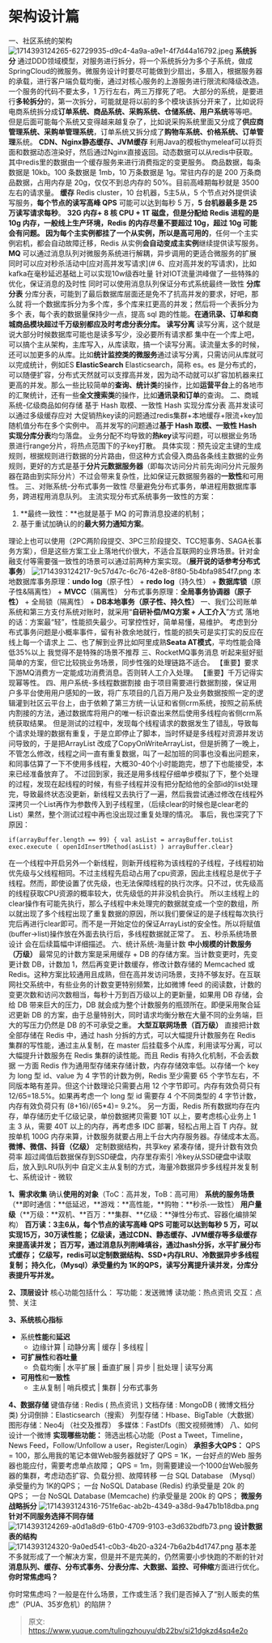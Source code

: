 # 架构设计篇

一、社区系统的架构
![1714393124265-62729935-d9c4-4a9a-a9e1-4f7d44a16792.jpeg](./img/aSP_h4Fuw3qFfZjI/1714393124265-62729935-d9c4-4a9a-a9e1-4f7d44a16792-389203.jpeg)
**系统拆分**
通过DDD领域模型，对服务进行拆分，将一个系统拆分为多个子系统，做成SpringCloud的微服务。微服务设计时要尽可能做到少扇出，多扇入，根据服务器的承载，进行客户端负载均衡，通过对核心服务的上游服务进行限流和降级改造。
一个服务的代码不要太多，1 万行左右，两三万撑死了吧。
大部分的系统，是要进行**多轮拆分**的，第一次拆分，可能就是将以前的多个模块该拆分开来了，比如说将电商系统拆分成**订单系统、商品系统、采购系统、仓储系统、用户系统**等等吧。
但是后面可能每个系统又变得越来越复杂了，比如说采购系统里面又分成了**供应商管理系统、采购单管理系统**，订单系统又拆分成了**购物车系统、价格系统、订单管理**系统。
**CDN、Nginx静态缓存、JVM缓存**
利用Java的模板thymeleaf可以将页面和数据动态渲染好，然后通过Nginx直接返回。动态数据可以从redis中获取。其中redis里的数据由一个缓存服务来进行消费指定的变更服务。
商品数据，每条数据是 10kb。100 条数据是 1mb，10 万条数据是 1g。常驻内存的是 200 万条商品数据，占用内存是 20g，仅仅不到总内存的 50%。目前高峰期每秒就是 3500 左右的请求量。
**缓存**
Redis cluster，10 台机器，5主5从，5 个节点对外提供读写服务，**每个节点的读写高峰 QPS** 可能可以达到每秒 5 万，**5 台机器最多是 25 万读写请求每秒**。
**32G 内存+ 8 核 CPU + 1T **磁盘，但是分配给 **Redis 进程的是 10g 内存**，一般线上生产环境，Redis 的内存尽量不要超过 10g，超过 10g 可能会有问题。
因为每个主实例都挂了一个从实例，所以是**高可用的**，任何一个主实例宕机，都会自动故障迁移，Redis 从实例**会自动变成主实例**继续提供读写服务。
**MQ**
可以通过消息队列对微服务系统进行解耦，异步调用的更适合微服务的扩展
同时可以应对秒杀活动中[应对高并发写请求](# 6、应对高并发的写请求)，比如kafka在毫秒延迟基础上可以实现10w级吞吐量
针对IOT流量洪峰做了一些特殊的优化，保证消息的及时性
同时可以使用消息队列保证分布式系统最终一致性
**分库分表**
分库分表，可能到了最后数据库层面还是免不了抗高并发的要求，好吧，那么就 将一个数据库拆分为多个库，多个库来扛更高的并发；然后将一个表拆分为多个 表，每个表的数据量保持少一点，提高 sql 跑的性能。**在通讯录、订单和商城商品模块超过千万级别都应及时考虑分表分库。**
**读写分离**
读写分离，这个就是说大部分时候数据库可能也是读多写少，没必要所有请求都 集中在一个库上吧，可以搞个主从架构，主库写入，从库读取，搞一个读写分离。读流量太多的时候，还可以加更多的从库。比如**统计监控类的微服务**通过读写分离，只需访问从库就可以完成统计，例如ES
**ElasticSearch**
Elasticsearch，简称 es。es 是分布式的，可以随便扩容，分布式天然就可以支撑高并发，因为动不动就可以扩容加机器来扛更高的并发。那么一些比较简单的**查询、统计类**的操作，比如**运营平台**上的各地市的汇聚统计，还有一些**全文搜索类**的操作，比如**通讯录和订单**的查询。
二、商城系统-亿级商品如何存储
基于 Hash 取模、一致性 Hash 实现分库分表
高并发读可以通过多级缓存应对
大促销热key读的问题通过redis集群+本地缓存+限流+key加随机值分布在多个实例中。
高并发写的问题通过**基于 Hash 取模、一致性 Hash 实现分库分表**均匀落盘。
业务分配不均导致的**热key**读写问题，可以根据业务场景进行range分片，将热点范围下的子key打散。
具体实现：预先设定主键的生成规则，根据规则进行数据的分片路由，但这种方式会侵入商品各条线主数据的业务规则，更好的方式是基于**分片元数据服务器**（即每次访问分片前先询问分片元服务器在路由到实际分片）不过会带来复杂性，比如保证元数据服务器的**一致性**和可用性。
三、对账系统-分布式事务一致性
尽量避免分布式事务，单进程用数据库事务，跨进程用消息队列。
主流实现分布式系统事务一致性的方案：

1. **最终一致性：**也就是基于 MQ 的可靠消息投递的机制；
2. 基于重试加确认的的**最大努力通知方案**。

理论上也可以使用（2PC两阶段提交、3PC三阶段提交、TCC短事务、SAGA长事务方案），但是这些方案工业上落地代价很大，不适合互联网的业界场景。针对金融支付等需要强一致性的场景可以通过前两种方案实现。（**展开说的话参考分布式事务**）
![1714393124217-9c57d47c-6c76-42e8-8f80-5b4bfa9854f7.png](./img/aSP_h4Fuw3qFfZjI/1714393124217-9c57d47c-6c76-42e8-8f80-5b4bfa9854f7-812506.png)
本地数据库事务原理：**undo log**（原子性） + **redo log**（持久性） + **数据库锁**（原子性&隔离性） + **MVCC**（隔离性）
分布式事务原理：**全局事务协调器（原子性）** + 全局锁（隔离性） + **DB本地事务（原子性、持久性）**
一、我们公司账单系统和第三方支付系统对账时，就采用“**自研补偿/MQ方案 + 人工介入**”方式
落地的话：方案最“轻”，性能损失最少。可掌控性好，简单易懂，易维护。
考虑到分布式事务问题是小概率事件，留有补救余地就行，性能的损失可是实打实的反应在线上每一个请求上
二、也了解到业界比如阿里成熟**Seata AT模式**，平均性能会降低35%以上
我觉得不是特殊的场景不推荐
三、RocketMQ事务消息
听起来挺好挺简单的方案，但它比较挑业务场景，同步性强的处理链路不适合。
【重要】要求下游MQ消费方一定能成功消费消息。否则转人工介入处理。
【重要】千万记得实现幂等性。
四、用户系统-多线程数据割接
由于项目需要进行数据割接，保证用户多平台使用用户感知的一致，将广东项目的几百万用户及业务数据按照一定的逻辑灌到社区云平台上，由于依赖了第三方统一认证和省侧crm系统，按照之前系统内割接的方法，通过数据库将用户的唯一标识查出来然后使用多线程向省侧crm系统获取结果。
但是测试的过程中，发现每个线程请求的数据发生了错乱，导致每个请求处理的数据有重复，于是立即停止了脚本，当时怀疑是多线程对资源并发访问导致的，于是把ArrayList 改成了CopyOnWriteArrayList，但是折腾了一晚上，不管怎么修改，线程之间一直有重复数据，叫了一起加班的同事也没看出问题来，和同事估算了一下不使用多线程，大概30-40个小时能跑完，想了下也能接受，本来已经准备放弃了。
不过回到家，我还是用多线程仔细单步模拟了下，整个处理的过程，发现在起线程的时候，有些子线程并没有把分配给他的全部id的list处理完，导致最终状态没更新，新线程又去执行了一遍，然后我尝试通过修改在线程外深拷贝一个List再作为参数传入到子线程里，（后续clear的时候也是clear老的List）果然，整个测试过程中再也没出现过重复处理的情况。
事后，我也深究了下原因：
```
if(arrayBuffer.length == 99) { val asList = arrayBuffer.toList exec.execute ( openIdInsertMethod(asList) ) arrayBuffer.clear}
```
在一个线程中开启另外一个新线程，则新开线程称为该线程的子线程，子线程初始优先级与父线程相同。不过主线程先启动占用了cpu资源，因此主线程总是优于子线程。然而，即使设置了优先级，也无法保障线程的执行次序。只不过，优先级高的线程获取CPU资源的概率较大，优先级低的并非没机会执行。
所以主线程上的clear操作有可能先执行，那么子线程中未处理完的数据就变成一个空的数组，所以就出现了多个线程出现了重复数据的原因，所以我们要保证的是子线程每次执行完后再进行clear即可。而不是一开始定位的保证ArrayList的安全性。所以将赋值(buffer->list)操作放在外面去执行后，多线程数据就正常了。
五、秒杀系统场景设计
会在后续篇幅中详细描述。
六、统计系统-海量计数
**中小规模的计数服务（万级）**
最常见的计数方案是采用缓存 + DB 的存储方案。当计数变更时，先变更计数 DB，计数加 1，然后再变更计数缓存，修改计数存储的 Memcached 或 Redis。这种方案比较通用且成熟，但在高并发访问场景，支持不够友好。在互联网社交系统中，有些业务的计数变更特别频繁，比如微博 feed 的阅读数，计数的变更次数和访问次数相当，每秒十万到百万级以上的更新量，如果用 DB 存储，会给 DB 带来巨大的压力，DB 就会成为整个计数服务的瓶颈所在。即便采用聚合延迟更新 DB 的方案，由于总量特别大，同时请求均衡分散在大量不同的业务端，巨大的写压力仍然是 DB 的不可承受之重。
**大型互联网场景（百万级）**
直接把计数全部存储在 Redis 中，通过 hash 分拆的方式，可以大幅提升计数服务在 Redis 集群的写性能，通过主从复制，在 master 后挂载多个从库，利用读写分离，可以大幅提升计数服务在 Redis 集群的读性能。而且 Redis 有持久化机制，不会丢数据
一方面 Redis 作为通用型存储来存储计数，内存存储效率低。以存储一个 key 为 long 型 id、value 为 4 字节的计数为例，Redis 至少需要 65 个字节左右，不同版本略有差异。但这个计数理论只需要占用 12 个字节即可。内存有效负荷只有 12/65=18.5%。如果再考虑一个 long 型 id 需要存 4 个不同类型的 4 字节计数，内存有效负荷只有 (8+16)/(65*4)= 9.2%。
另一方面，Redis 所有数据均存在内存，单存储历史千亿级记录，单份数据拷贝需要 10T 以上，要考虑核心业务上 1 主 3 从，需要 40T 以上的内存，再考虑多 IDC 部署，轻松占用上百 T 内存。就按单机 100G 内存来算，计数服务就要占用上千台大内存服务器。存储成本太高。
**微博、微信、抖音（亿级）**
定制数据结构，共享key 紧凑存储，提升计数有效负荷率
超过阈值后数据保存到SSD硬盘，内存里存索引
冷key从SSD硬盘中读取后，放入到LRU队列中
自定义主从复制的方式，海量冷数据异步多线程并发复制
七、系统设计 - 微软

**1、需求收集**
确认**使用的对象**（ToC：高并发，ToB：高可用）
**系统的服务场景**（**即时通信：**低延迟，**游戏：**高性能，**购物：**秒杀-一致性）
**用户量级**（**万级：**双机、**百万：**集群、**亿级：**弹性分布式、容器化编排架构）
**百万读：**3主6从，**每个节点的读写高峰 QPS **可能可以达到每秒 5 万，可以实现15万，30万读性能；
**亿级读**，通过CDN、静态缓存、JVM缓存等多级缓存来提高读并发；
**百万写**，通过消息队列削峰填谷，通过hash分拆，水平扩展分布式缓存；
**亿级写**，redis可以定制数据结构、SSD+内存LRU、冷数据异步多线程复制；
持久化，（Mysql）承受量约为 1K的QPS，读写分离提升**读并发**，分库分表提升**写并发。**

**2、顶层设计**
核心功能包括什么：
写功能：发送微博
读功能：热点资讯
交互：点赞、关注

**3、系统核心指标**

- 系统**性能**和**延迟**
   - 边缘计算 | 动静分离 | 缓存 | 多线程 |
- **可扩展性**和**吞吐量**
   - 负载均衡 | 水平扩展 | 垂直扩展 | 异步 | 批处理 | 读写分离
- **可用性**和**一致性**
   - 主从复制 | 哨兵模式 | 集群 | 分布式事务



**4、数据存储**
键值存储 : Redis ( 热点资讯 )
文档存储 : MongoDB ( 微博文档分类)
分词倒排：Elasticsearch（搜索）
列型存储：Hbase、BigTable（大数据）
图形存储：Neo4j （社交及推荐）
多媒体：FastDfs（图文视频微博）
八、如何设计一个微博
**实现哪些功能：**
筛选出核心功能（Post a Tweet，Timeline，News Feed，Follow/Unfollow a user，Register/Login）
**承担多大QPS：**
QPS = 100，那么用我的笔记本做Web服务器就好了
QPS = 1K，一台好点的Web 服务器也能应付，需要考虑单点故障；
QPS = 1m，则需要建设一个1000台Web服务器的集群，考虑动态扩容、负载分担、故障转移
一台 SQL Database （Mysql）承受量约为 1K的QPS；
一台 NoSQL Database (Redis) 约承受量是 20k 的 QPS；
一台 NoSQL Database (Memcache) 约承受量是 200k 的 QPS；
**微服务战略拆分**
![1714393124316-751fe6ac-ab2b-4349-a38d-9a47b1b18dba.png](./img/aSP_h4Fuw3qFfZjI/1714393124316-751fe6ac-ab2b-4349-a38d-9a47b1b18dba-333134.png)
**针对不同服务选择不同存储**
![1714393124269-a0d1a8d9-61b0-4709-9103-e3d632bdfb73.png](./img/aSP_h4Fuw3qFfZjI/1714393124269-a0d1a8d9-61b0-4709-9103-e3d632bdfb73-981680.png)
**设计数据表的结构**
![1714393124320-9a0ed541-c0b3-4b20-a324-7b6a2b4d1747.png](./img/aSP_h4Fuw3qFfZjI/1714393124320-9a0ed541-c0b3-4b20-a324-7b6a2b4d1747-281727.png)
基本差不多就形成了一个解决方案，但是并不是完美的，仍然需要小步快跑的不断的针对**消息队列、缓存、分布式事务、分表分库、大数据、监控、可伸缩**方面进行优化。
**你时常焦虑吗？**

你时常焦虑吗？一般是在什么场景，工作或生活？我们是否掉入了“别人贩卖的焦虑”（PUA、35岁危机）的陷阱？





> 原文: <https://www.yuque.com/tulingzhouyu/db22bv/si21dgkzd4sq4e2o>